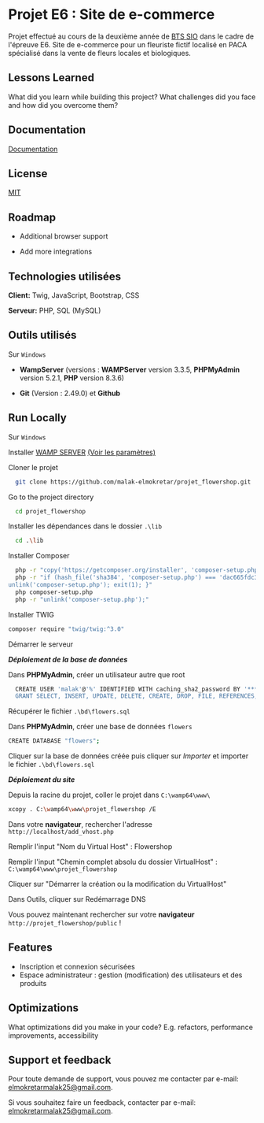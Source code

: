 
# Projet E6 : Site de e-commerce

Projet effectué au cours de la deuxième année de [BTS SIO](https://www.onisep.fr/ressources/univers-formation/formations/post-bac/bts-services-informatiques-aux-organisations-option-b-solutions-logicielles-et-applications-metiers) dans le cadre de l'épreuve E6. Site de e-commerce pour un fleuriste fictif localisé en PACA spécialisé dans la vente de fleurs locales et biologiques.
## Lessons Learned

What did you learn while building this project? What challenges did you face and how did you overcome them?


## Documentation

[Documentation](https://linktodocumentation)


## License

[MIT](https://choosealicense.com/licenses/mit/)


## Roadmap

- Additional browser support

- Add more integrations


## Technologies utilisées

**Client:** Twig, JavaScript, Bootstrap, CSS

**Serveur:** PHP, SQL (MySQL)

## Outils utilisés

Sur `Windows`

- **WampServer** (versions : **WAMPServer** version 3.3.5, **PHPMyAdmin** version 5.2.1, **PHP** version 8.3.6)

- **Git** (Version : 2.49.0) et **Github**
## Run Locally

Sur `Windows`

Installer [WAMP SERVER](https://www.wampserver.com/) [(Voir les paramètres)](#)

Cloner le projet

```bash
  git clone https://github.com/malak-elmokretar/projet_flowershop.git
```

Go to the project directory

```bash
  cd projet_flowershop
```

Installer les dépendances dans le dossier `.\lib`

```bash
  cd .\lib
```

Installer Composer

```bash
  php -r "copy('https://getcomposer.org/installer', 'composer-setup.php');"
  php -r "if (hash_file('sha384', 'composer-setup.php') === 'dac665fdc30fdd8ec78b38b9800061b4150413ff2e3b6f88543c636f7cd84f6db9189d43a81e5503cda447da73c7e5b6') { echo 'Installer verified'.PHP_EOL; } else { echo 'Installer corrupt'.PHP_EOL;
unlink('composer-setup.php'); exit(1); }"
  php composer-setup.php
  php -r "unlink('composer-setup.php');" 
```

Installer TWIG

```bash
composer require "twig/twig:^3.0"
```

Démarrer le serveur

***Déploiement de la base de données***

Dans **PHPMyAdmin**, créer un utilisateur autre que root
```bash
  CREATE USER 'malak'@'%' IDENTIFIED WITH caching_sha2_password BY '***'; // insérer le nom de l'utilisateur et son mot de passe que vous souhaitez
  GRANT SELECT, INSERT, UPDATE, DELETE, CREATE, DROP, FILE, REFERENCES, ALTER, CREATE VIEW, EVENT, TRIGGER, SHOW VIEW, CREATE ROUTINE, ALTER ROUTINE, EXECUTE ON *.* TO 'test'@'%';ALTER USER 'test'@'%' REQUIRE NONE WITH MAX_QUERIES_PER_HOUR 0 MAX_CONNECTIONS_PER_HOUR 0 MAX_UPDATES_PER_HOUR 0 MAX_USER_CONNECTIONS 0;
```

Récupérer le fichier `.\bd\flowers.sql`

Dans **PHPMyAdmin**, créer une base de données `flowers`
```bash
CREATE DATABASE "flowers";
```

Cliquer sur la base de données créée puis cliquer sur *Importer* et importer le fichier `.\bd\flowers.sql`

***Déploiement du site***

Depuis la racine du projet, coller le projet dans `C:\wamp64\www\`

```bash
xcopy . C:\wamp64\www\projet_flowershop /E
```

Dans votre **navigateur**, rechercher l'adresse 
`http://localhost/add_vhost.php`

Remplir l'input "Nom du Virtual Host" : Flowershop

Remplir l'input "Chemin complet absolu du dossier VirtualHost" : `C:\wamp64\www\projet_flowershop`

Cliquer sur "Démarrer la création ou la modification du VirtualHost"

Dans Outils, cliquer sur Redémarrage DNS

Vous pouvez maintenant rechercher sur votre **navigateur** `http://projet_flowershop/public` !
## Features

- Inscription et connexion sécurisées
- Espace administrateur : gestion (modification) des utilisateurs et des produits

## Optimizations

What optimizations did you make in your code? E.g. refactors, performance improvements, accessibility

## Support et feedback

Pour toute demande de support, vous pouvez me contacter par e-mail: elmokretarmalak25@gmail.com.

Si vous souhaitez faire un feedback, contacter par e-mail: elmokretarmalak25@gmail.com.
